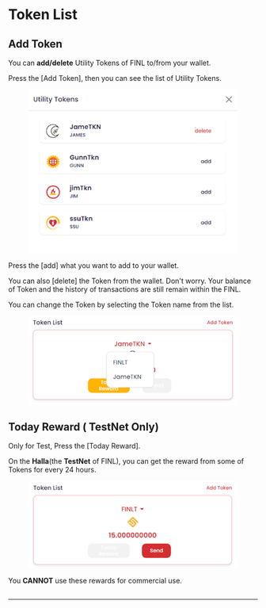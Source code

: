 # Token List

## Add Token

You can **add/delete** Utility Tokens of FINL to/from your wallet.

Press the \[Add Token], then you can see the list of Utility Tokens.

<figure><img src="../../../../../.gitbook/assets/image (3).png" alt=""><figcaption></figcaption></figure>

Press the \[add] what you want to add to your wallet.

You can also \[delete] the Token from the wallet. Don't worry. Your balance of Token and the history of transactions are still remain within the FINL.

&#x20;You can change the Token by selecting the Token name from the list.

<figure><img src="../../../../../.gitbook/assets/image (1).png" alt=""><figcaption></figcaption></figure>

## Today Reward ( TestNet Only)

Only for Test, Press the \[Today Reward].

On the **Halla**(the **TestNet** of FINL), you can get the reward from some of Tokens for every 24 hours.

<figure><img src="../../../../../.gitbook/assets/image (9).png" alt=""><figcaption></figcaption></figure>

You **CANNOT** use these rewards for commercial use.

##



****

